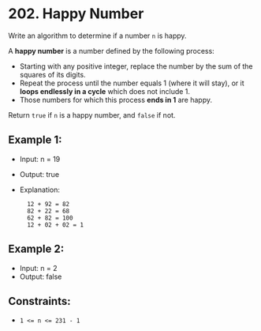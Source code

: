# 202. Happy Number

Write an algorithm to determine if a number `n` is happy.

A **happy number** is a number defined by the following process:

- Starting with any positive integer, replace the number by the sum of the squares of its digits.
- Repeat the process until the number equals 1 (where it will stay), or it **loops endlessly in a cycle** which does not include 1.
- Those numbers for which this process **ends in 1** are happy.

Return `true` if `n` is a happy number, and `false` if not.

## Example 1:

- Input: n = 19
- Output: true
- Explanation:

        12 + 92 = 82
        82 + 22 = 68
        62 + 82 = 100
        12 + 02 + 02 = 1

## Example 2:

- Input: n = 2
- Output: false

## Constraints:

- `1 <= n <= 231 - 1`